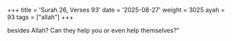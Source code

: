 +++
title = 'Surah 26, Verses 93'
date = '2025-08-27'
weight = 3025
ayah = 93
tags = ["allah"]
+++

besides Allah? Can they help you or even help themselves?”